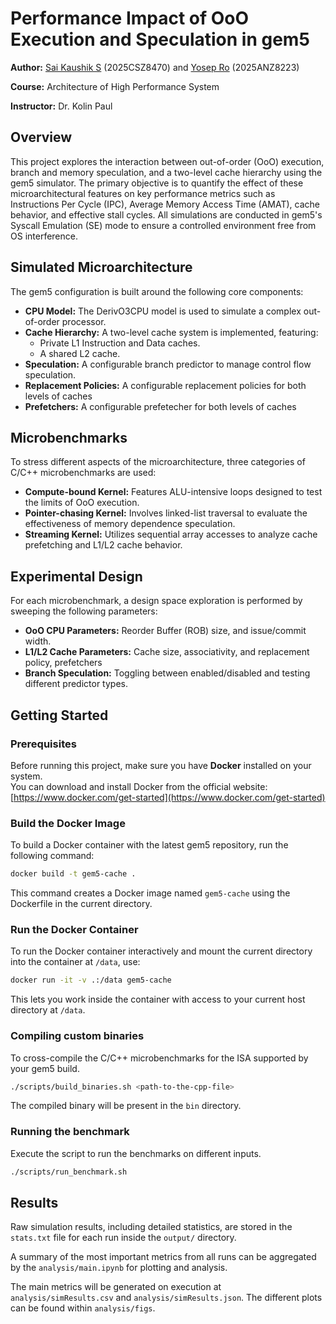# Performance Impact of OoO Execution and Speculation in gem5

**Author:** [Sai Kaushik S](https://github.com/sai-kaushik-s) (2025CSZ8470) and [Yosep Ro](https://github.com/yoyo9747) (2025ANZ8223)

**Course:** Architecture of High Performance System

**Instructor:** Dr. Kolin Paul

## Overview

This project explores the interaction between out-of-order (OoO) execution, branch and memory speculation, and a two-level cache hierarchy using the gem5 simulator. The primary objective is to quantify the effect of these microarchitectural features on key performance metrics such as Instructions Per Cycle (IPC), Average Memory Access Time (AMAT), cache behavior, and effective stall cycles. All simulations are conducted in gem5's Syscall Emulation (SE) mode to ensure a controlled environment free from OS interference.

## Simulated Microarchitecture

The gem5 configuration is built around the following core components:

- **CPU Model:** The DerivO3CPU model is used to simulate a complex out-of-order processor.
- **Cache Hierarchy:** A two-level cache system is implemented, featuring:
  - Private L1 Instruction and Data caches.
  - A shared L2 cache.
- **Speculation:** A configurable branch predictor to manage control flow speculation.
- **Replacement Policies:** A configurable replacement policies for both levels of caches
- **Prefetchers:** A configurable prefetecher for both levels of caches

## Microbenchmarks

To stress different aspects of the microarchitecture, three categories of C/C++ microbenchmarks are used:

- **Compute-bound Kernel:** Features ALU-intensive loops designed to test the limits of OoO execution.
- **Pointer-chasing Kernel:** Involves linked-list traversal to evaluate the effectiveness of memory dependence speculation.
- **Streaming Kernel:** Utilizes sequential array accesses to analyze cache prefetching and L1/L2 cache behavior.

## Experimental Design

For each microbenchmark, a design space exploration is performed by sweeping the following parameters:

- **OoO CPU Parameters:** Reorder Buffer (ROB) size, and issue/commit width.
- **L1/L2 Cache Parameters:** Cache size, associativity, and replacement policy, prefetchers
- **Branch Speculation:** Toggling between enabled/disabled and testing different predictor types.

## Getting Started

### Prerequisites

Before running this project, make sure you have **Docker** installed on your system.  
You can download and install Docker from the official website: [https://www.docker.com/get-started](https://www.docker.com/get-started)

### Build the Docker Image

To build a Docker container with the latest gem5 repository, run the following command:

```sh
docker build -t gem5-cache .
```

This command creates a Docker image named `gem5-cache` using the Dockerfile in the current directory.

### Run the Docker Container

To run the Docker container interactively and mount the current directory into the container at `/data`, use:

```sh
docker run -it -v .:/data gem5-cache
```

This lets you work inside the container with access to your current host directory at `/data`.

### Compiling custom binaries

To cross-compile the C/C++ microbenchmarks for the ISA supported by your gem5 build.

```sh
./scripts/build_binaries.sh <path-to-the-cpp-file>
```

The compiled binary will be present in the `bin` directory.

### Running the benchmark

Execute the script to run the benchmarks on different inputs.

```bash
./scripts/run_benchmark.sh
```

## Results

Raw simulation results, including detailed statistics, are stored in the `stats.txt` file for each run inside the `output/` directory.

A summary of the most important metrics from all runs can be aggregated by the `analysis/main.ipynb` for plotting and analysis.

The main metrics will be generated on execution at `analysis/simResults.csv` and `analysis/simResults.json`. The different plots can be found within `analysis/figs`.
